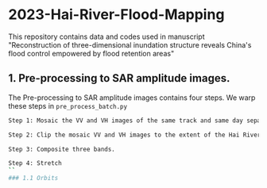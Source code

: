 # 2023-Hai-River-Flood-Mapping
This repository contains data and codes used in manuscript "Reconstruction of three-dimensional inundation structure reveals China's flood control empowered by flood retention areas"
## 1. Pre-processing to SAR amplitude images.
The Pre-processing to SAR amplitude images contains four steps. We warp these steps in `pre_process_batch.py`
```sh
Step 1: Mosaic the VV and VH images of the same track and same day separately.

Step 2: Clip the mosaic VV and VH images to the extent of the Hai River Basin.

Step 3: Composite three bands.

Step 4: Stretch
``
### 1.1 Orbits
